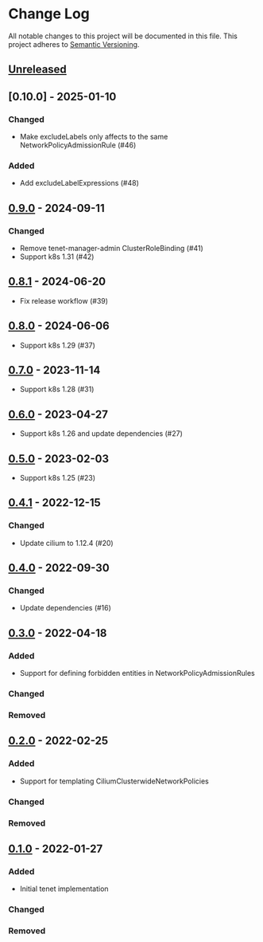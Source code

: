# Change Log

All notable changes to this project will be documented in this file.
This project adheres to [Semantic Versioning](http://semver.org/).

## [Unreleased]

## [0.10.0] - 2025-01-10
### Changed
- Make excludeLabels only affects to the same NetworkPolicyAdmissionRule (#46)

### Added
- Add excludeLabelExpressions (#48)

## [0.9.0] - 2024-09-11
### Changed
- Remove tenet-manager-admin ClusterRoleBinding (#41)
- Support k8s 1.31 (#42)

## [0.8.1] - 2024-06-20
-  Fix release workflow (#39)

## [0.8.0] - 2024-06-06
- Support k8s 1.29 (#37)

## [0.7.0] - 2023-11-14
- Support k8s 1.28 (#31)

## [0.6.0] - 2023-04-27
- Support k8s 1.26 and update dependencies (#27)

## [0.5.0] - 2023-02-03
- Support k8s 1.25 (#23)

## [0.4.1] - 2022-12-15

### Changed
- Update cilium to 1.12.4 (#20)

## [0.4.0] - 2022-09-30

### Changed
- Update dependencies (#16)

## [0.3.0] - 2022-04-18

### Added
- Support for defining forbidden entities in NetworkPolicyAdmissionRules

### Changed
### Removed

## [0.2.0] - 2022-02-25

### Added
- Support for templating CiliumClusterwideNetworkPolicies

### Changed
### Removed

## [0.1.0] - 2022-01-27

### Added
- Initial tenet implementation

### Changed
### Removed

[Unreleased]: https://github.com/cybozu-go/tenet/compare/v0.9.0...HEAD
[0.9.0]: https://github.com/cybozu-go/tenet/compare/v0.8.1...v0.9.0
[0.8.1]: https://github.com/cybozu-go/tenet/compare/v0.8.0...v0.8.1
[0.8.0]: https://github.com/cybozu-go/tenet/compare/v0.7.0...v0.8.0
[0.7.0]: https://github.com/cybozu-go/tenet/compare/v0.6.0...v0.7.0
[0.6.0]: https://github.com/cybozu-go/tenet/compare/v0.5.0...v0.6.0
[0.5.0]: https://github.com/cybozu-go/tenet/compare/v0.4.1...v0.5.0
[0.4.1]: https://github.com/cybozu-go/tenet/compare/v0.4.0...v0.4.1
[0.4.0]: https://github.com/cybozu-go/tenet/compare/v0.3.0...v0.4.0
[0.3.0]: https://github.com/cybozu-go/tenet/compare/v0.2.0...v0.3.0
[0.2.0]: https://github.com/cybozu-go/tenet/compare/v0.1.0...v0.2.0
[0.1.0]: https://github.com/cybozu-go/tenet/compare/eb69a70ad3b330d52f1165ac4a95f6948a3cf658...v0.1.0
